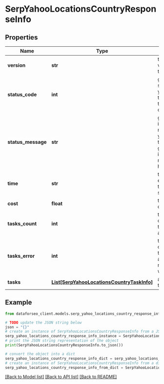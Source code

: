 # SerpYahooLocationsCountryResponseInfo


## Properties

Name | Type | Description | Notes
------------ | ------------- | ------------- | -------------
**version** | **str** | the current version of the API | [optional] 
**status_code** | **int** | general status code you can find the full list of the response codes here | [optional] 
**status_message** | **str** | general informational message you can find the full list of general informational messages here | [optional] 
**time** | **str** | total execution time, seconds | [optional] 
**cost** | **float** | total tasks cost, USD | [optional] 
**tasks_count** | **int** | the number of tasks in the tasks array | [optional] 
**tasks_error** | **int** | the number of tasks in the tasks array returned with an error | [optional] 
**tasks** | [**List[SerpYahooLocationsCountryTaskInfo]**](SerpYahooLocationsCountryTaskInfo.md) | array of tasks | [optional] 

## Example

```python
from dataforseo_client.models.serp_yahoo_locations_country_response_info import SerpYahooLocationsCountryResponseInfo

# TODO update the JSON string below
json = "{}"
# create an instance of SerpYahooLocationsCountryResponseInfo from a JSON string
serp_yahoo_locations_country_response_info_instance = SerpYahooLocationsCountryResponseInfo.from_json(json)
# print the JSON string representation of the object
print(SerpYahooLocationsCountryResponseInfo.to_json())

# convert the object into a dict
serp_yahoo_locations_country_response_info_dict = serp_yahoo_locations_country_response_info_instance.to_dict()
# create an instance of SerpYahooLocationsCountryResponseInfo from a dict
serp_yahoo_locations_country_response_info_from_dict = SerpYahooLocationsCountryResponseInfo.from_dict(serp_yahoo_locations_country_response_info_dict)
```
[[Back to Model list]](../README.md#documentation-for-models) [[Back to API list]](../README.md#documentation-for-api-endpoints) [[Back to README]](../README.md)


